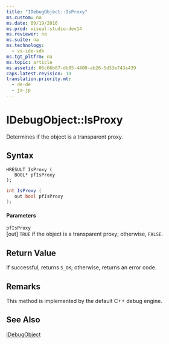 ```yaml
---
title: "IDebugObject::IsProxy"
ms.custom: na
ms.date: 09/19/2016
ms.prod: visual-studio-dev14
ms.reviewer: na
ms.suite: na
ms.technology: 
  - vs-ide-sdk
ms.tgt_pltfrm: na
ms.topic: article
ms.assetid: 06c66b87-db95-4400-ab26-5d33e743a439
caps.latest.revision: 10
translation.priority.mt: 
  - de-de
  - ja-jp
---
```

# IDebugObject::IsProxy
Determines if the object is a transparent proxy.  
  
## Syntax  
  
```cpp#  
HRESULT IsProxy (  
   BOOL* pfIsProxy  
);  
```  
  
```c#  
int IsProxy (  
   out bool pfIsProxy  
);  
```  
  
#### Parameters  
 `pfIsProxy`  
 [out] `TRUE` if the object is a transparent proxy; otherwise, `FALSE`.  
  
## Return Value  
 If successful, returns `S_OK`; otherwise, returns an error code.  
  
## Remarks  
 This method is implemented by the default C++ debug engine.  
  
## See Also  
 [IDebugObject](../vs140/IDebugObject.md)
